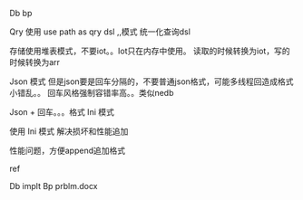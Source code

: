 Db bp 


Qry 使用 use path as qry dsl  ,,模式 统一化查询dsl

存储使用堆表模式，不要iot。。Iot只在内存中使用。
读取的时候转换为iot，写的时候转换为arr



Json 模式
但是json要是回车分隔的，不要普通json格式，可能多线程回造成格式小错乱。。
回车风格强制容错率高。。类似nedb


Json + 回车。。。格式
Ini 模式

使用 Ini 模式 解决损坏和性能追加

性能问题，方便append追加格式


ref




Db implt Bp prblm.docx




